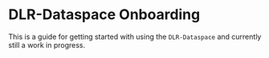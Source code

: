 # DLR-Dataspace Onboarding

This is a guide for getting started with using the `DLR-Dataspace` and currently still a work in progress.
